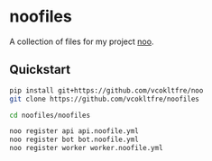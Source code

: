 # noofiles

A collection of files for my project [noo](https://github.com/vcokltfre/noo).

## Quickstart

```sh
pip install git+https://github.com/vcokltfre/noo
git clone https://github.com/vcokltfre/noofiles

cd noofiles/noofiles

noo register api api.noofile.yml
noo register bot bot.noofile.yml
noo register worker worker.noofile.yml
```
